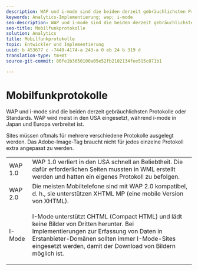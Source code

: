 ```yaml
---
description: WAP und i-mode sind die beiden derzeit gebräuchlichsten Protokolle oder Standards. WAP wird meist in den USA eingesetzt, während i-mode in Japan und Europa verbreitet ist.
keywords: Analytics-Implementierung; wap; i-mode
seo-description: WAP und i-mode sind die beiden derzeit gebräuchlichsten Protokolle oder Standards. WAP wird meist in den USA eingesetzt, während i-mode in Japan und Europa verbreitet ist.
seo-title: Mobilfunkprotokolle
solution: Analytics
title: Mobilfunkprotokolle
topic: Entwickler und Implementierung
uuid: b 453677 c -7449-4174-a 243-a 0 eb 24 b 319 d
translation-type: tm+mt
source-git-commit: 86fe1b3650100a05e52fb2102134fee515c871b1

---
```



# Mobilfunkprotokolle

WAP und i-mode sind die beiden derzeit gebräuchlichsten Protokolle oder Standards. WAP wird meist in den USA eingesetzt, während i-mode in Japan und Europa verbreitet ist.

Sites müssen oftmals für mehrere verschiedene Protokolle ausgelegt werden. Das Adobe-Image-Tag braucht nicht für jedes einzelne Protokoll extra angepasst zu werden.

<table id="table_EBE71664615F48E28B05C767ABDA062B"> 
 <tbody> 
  <tr> 
   <td colname="col1"> WAP 1.0 </td> 
   <td colname="col2"> WAP 1.0 verliert in den USA schnell an Beliebtheit. Die dafür erforderlichen Seiten mussten in WML erstellt werden und hatten ein eigenes Protokoll zu befolgen. </td> 
  </tr> 
  <tr> 
   <td colname="col1"> WAP 2.0 </td> 
   <td colname="col2"> Die meisten Mobiltelefone sind mit WAP 2.0 kompatibel, d. h., sie unterstützen XHTML MP (eine mobile Version von XHTML). </td> 
  </tr> 
  <tr> 
   <td colname="col1"> I-Mode </td> 
   <td colname="col2"> <p> I-Mode unterstützt CHTML (Compact HTML) und lädt keine Bilder von Dritten herunter. Bei Implementierungen zur Erfassung von Daten in Erstanbieter-Domänen sollten immer I-Mode-Sites eingesetzt werden, damit der Download von Bildern möglich ist. </p> </td> 
  </tr> 
 </tbody> 
</table>


